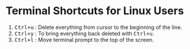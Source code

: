 # Terminal Shortcuts for Linux Users
<!-- 17 June 2020 -->

1. <kbd>Ctrl+u</kbd> : Delete everything from cursor to the beginning of the line.
2. <kbd>Ctrl+y</kbd> : To bring everything back deleted with <kbd>Ctrl+u</kbd>.
3. <kbd>Ctrl+l</kbd> : Move terminal prompt to the top of the screen.

